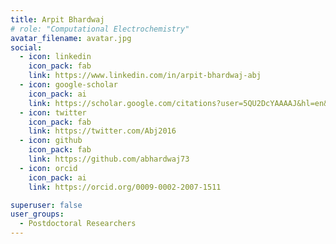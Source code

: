```yaml
---
title: Arpit Bhardwaj
# role: "Computational Electrochemistry"
avatar_filename: avatar.jpg
social:
  - icon: linkedin
    icon_pack: fab
    link: https://www.linkedin.com/in/arpit-bhardwaj-abj
  - icon: google-scholar
    icon_pack: ai
    link: https://scholar.google.com/citations?user=5QU2DcYAAAAJ&hl=en&authuser=1
  - icon: twitter
    icon_pack: fab
    link: https://twitter.com/Abj2016
  - icon: github
    icon_pack: fab
    link: https://github.com/abhardwaj73
  - icon: orcid
    icon_pack: ai
    link: https://orcid.org/0009-0002-2007-1511

superuser: false
user_groups:
  - Postdoctoral Researchers
---
```

